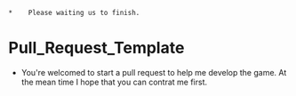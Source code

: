     *    Please waiting us to finish.
# Pull_Request_Template
* You're welcomed to start a pull request to help me develop the game. At the mean time I hope that you can contrat me first.